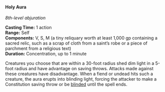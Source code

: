 #### Holy Aura
<!-- markdownlint-disable link-image-reference-definitions -->
[_metadata_:spell_name]:- "Holy Aura"
[_metadata_:spell_level]:- "8"
[_metadata_:spell_school]:- "abjuration"
[_metadata_:ritual]:- "false"
[_metadata_:casting_time_amount]:- "1"
[_metadata_:casting_time_unit]:- "action"
[_metadata_:range]:- "Self"
[_metadata_:target]:- "creatures you choose within a 30-foot radius"
[_metadata_:components_verbal]:- "true"
[_metadata_:components_somatic]:- "true"
[_metadata_:components_material]:- "true"
[_metadata_:components_material_description]:- "a tiny reliquary worth at least 1,000 gp containing a sacred relic, such as a scrap of cloth from a saint’s robe or a piece of parchment from a religious text"
[_metadata_:duration]:- "1 minute"
[_metadata_:concentration]:- "true"
[_metadata_:saving_throw]:- "Constitution"
[_metadata_:saving_throw_success]:- "avoids_effect"
[_metadata_:compared_to_wotc_srd_5.1]:- "mechanics_different_wording_different"
[_metadata_:compared_to_a5e_srd]:- "mechanics_same_wording_different"
<!-- markdownlint-disable-next-line no-emphasis-as-heading -->
_8th-level abjuration_

**Casting Time:** 1 action \
**Range:** Self \
**Components:** V, S, M (a tiny reliquary worth at least 1,000 gp containing a sacred relic, such as a scrap of cloth from a saint’s robe or a piece of parchment from a religious text) \
**Duration:** Concentration, up to 1 minute

Creatures you choose that are within a 30-foot radius shed dim light in a 5-foot radius and have advantage on saving throws.
Attacks made against these creatures have disadvantage.
When a fiend or undead hits such a creature, the aura erupts into blinding light, forcing the attacker to make a Constitution saving throw or be [blinded](#Conditions_blinded) until the spell ends.
